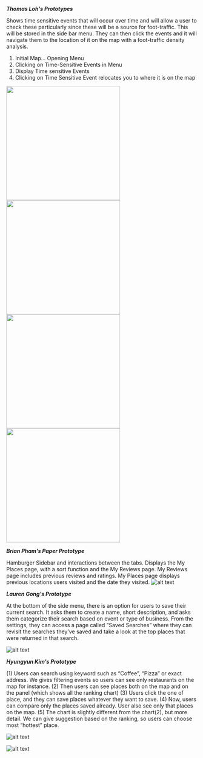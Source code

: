 ***Thomas Loh's Prototypes***

Shows time sensitive events that will occur over time and will allow a user to check these particularly since these will be a source for foot-traffic. This will be stored in the side bar menu. They can then click the events and it will navigate them to the location of it on the map with a foot-traffic density analysis.
1. Initial Map... Opening Menu
2. Clicking on Time-Sensitive Events in Menu 
3. Display Time sensitive Events
4. Clicking on Time Sensitive Event relocates you to where it is on the map
<img src="https://github.com/withyuns/cogsmap/blob/master/images/ThomasStep1.jpg" width="300">
<img src="https://github.com/withyuns/cogsmap/blob/master/images/ThomasStep2.jpg" width="300">
<img src="https://github.com/withyuns/cogsmap/blob/master/images/ThomasStep3.jpg" width="300">
<img src="https://github.com/withyuns/cogsmap/blob/master/images/ThomasStep4.jpg" width="300">

***Brian Pham's Paper Prototype***

Hamburger Sidebar and interactions between the tabs. Displays the My Places page, with a sort function and the My Reviews page. My Reviews page includes previous reviews and ratings. My Places page displays previous locations users visited and the date they visited.
![alt text](https://github.com/withyuns/cogsmap/blob/master/images/PaperPrototype2.jpg "Hamburger Sidebar with multiple tabs such as Places, Reviews and Settings")

***Lauren Gong's Prototype***

At the bottom of the side menu, there is an option for users to save their current search. It asks them to create a name, short description, and asks them categorize their search based on event or type of business. From the settings, they can access a page called “Saved Searches” where they can revisit the searches they’ve saved and take a look at the top places that were returned in that search. 

![alt text](https://github.com/withyuns/cogsmap/blob/dcf043bbc472e1630a7e1c7f95c5ff650017664b/images/PaperPrototype_Lauren.jpg "Save current search functionality")

***Hyungyun Kim's Prototype***

(1) Users can search using keyword such as “Coffee”, “Pizza” or exact address. We gives filtering events so users can see only restaurants on the map for instance.
(2) Then users can see places both on the map and on the panel (which shows all the ranking chart)
(3) Users click the one of place, and they can save places whatever they want to save.
(4) Now, users can compare only the places saved already. User also see only that places on the map.
(5) The chart is slightly different from the chart(2), but more detail. We can give suggestion based on the ranking, so users can choose most “hottest” place.

![alt text](https://github.com/withyuns/cogsmap/blob/master/images/yun_prototype2_1.jpg "First screen")


![alt text](https://github.com/withyuns/cogsmap/blob/master/images/yun_prototype2_2.jpg "Second screen")
